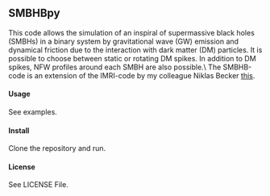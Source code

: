 ## SMBHBpy
This code allows the simulation of an inspiral of supermassive black holes (SMBHs) in a binary system by gravitational wave (GW) emission and dynamical friction due to the interaction with dark matter (DM) particles. It is possible to choose between static or rotating DM spikes. In addition to DM spikes, NFW profiles around each SMBH are also possible.\\
The SMBHB-code is an extension of the IMRI-code by my colleague Niklas Becker
[this](https://github.com/DMGW-Goethe/imripy/tree/main).



#### Usage
See examples.

#### Install
Clone the repository and run.


#### License
See LICENSE File.

